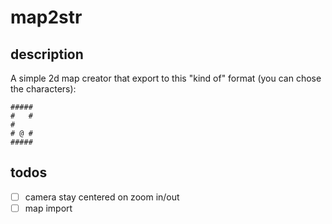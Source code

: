 # map2str

## description
A simple 2d map creator that export to this "kind of" format (you can chose the characters):
```plaintext
#####
#   #
#
# @ #
#####
```

## todos
- [ ] camera stay centered on zoom in/out
- [ ] map import